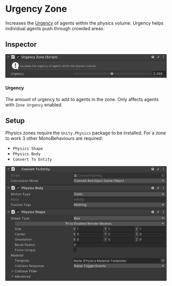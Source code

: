 # Urgency Zone

Increases the [Urgency](../../Urgency) of agents within the physics volume. Urgency helps individual agents push through crowded areas.

## Inspector

![UrgencyZone Inspector](../../../images/UrgencyZoneInspector.png)

#### Urgency

The amount of urgency to add to agents in the zone. Only affects agents with `Zone Urgency` enabled.

## Setup

Physics zones require the `Unity.Physics` package to be installed. For a zone to work 3 other MonoBehaviours are required:

 - `Physics Shape`
 - `Physics Body`
 - `Convert To Entity`

![Physics Behaviours Inspector](../../../images/PhysicsZoneBehavioursInspector.webp)
